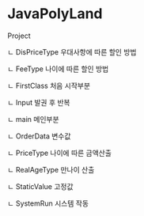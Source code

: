# JavaPolyLand



Project

ㄴ DisPriceType 우대사항에 따른 할인 방법

ㄴ FeeType 나이에 따른 할인 방법

ㄴ FirstClass 처음 시작부분

ㄴ Input 발권 후 반복 

ㄴ main 메인부분

ㄴ OrderData 변수값 

ㄴ PriceType 나이에 따른 금액산출

ㄴ RealAgeType 만나이 산출

ㄴ StaticValue 고정값

ㄴ SystemRun 시스템 작동

